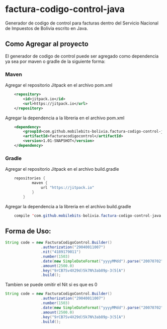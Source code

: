 # factura-codigo-control-java
Generador de codigo de control para facturas dentro del Servicio Nacional de Impuestos de Bolivia escrito en Java.

## Como Agregar al proyecto

El generador de codigo de control puede ser agregado como dependencia ya sea por maven o gradle de la siguiente forma:

### Maven

Agregar el repositorio Jitpack en el  archivo pom.xml

```xml
    <repository>
	    <id>jitpack.io</id>
	    <url>https://jitpack.io</url>
	</repository>
```
Agregar la dependencia a la libreria en el  archivo pom.xml

```xml
    <dependency>
	    <groupId>com.github.mobilebits-bolivia.factura-codigo-control-java</groupId>
	    <artifactId>facturacodigocontrol</artifactId>
	    <version>1.01-SNAPSHOT</version>
	</dependency>
```

### Gradle

Agregar el repositorio Jitpack en el  archivo build.gradle

```java
    repositories {
    	    maven {
    	        url "https://jitpack.io"
    	    }
    	}
```

Agregar la dependencia a la libreria en el  archivo build.gradle

```java
    compile 'com.github.mobilebits-bolivia.factura-codigo-control-java:facturacodigocontrol:1.01-SNAPSHOT'
```

## Forma de Uso:

```java
String code = new FacturaCodigoControl.Builder()
                .authorization("29040011007")
                .nit("4189179011")
                .number(1503)
                .date(new SimpleDateFormat("yyyyMMdd").parse("20070702"))
                .amount(2500.0)
                .key("9rCB7Sv4X29d)5k7N%3ab89p-3(5[A")
                .build();
```

Tambien se puede omitir el Nit si es que es 0

```java
String code = new FacturaCodigoControl.Builder()
                .authorization("29040011007")
                .number(1503)
                .date(new SimpleDateFormat("yyyyMMdd").parse("20070702"))
                .amount(2500.0)
                .key("9rCB7Sv4X29d)5k7N%3ab89p-3(5[A")
                .build();
```
